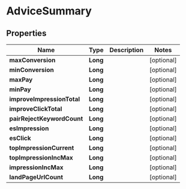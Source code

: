 

# AdviceSummary


## Properties

Name | Type | Description | Notes
------------ | ------------- | ------------- | -------------
**maxConversion** | **Long** |  |  [optional]
**minConversion** | **Long** |  |  [optional]
**maxPay** | **Long** |  |  [optional]
**minPay** | **Long** |  |  [optional]
**improveImpressionTotal** | **Long** |  |  [optional]
**improveClickTotal** | **Long** |  |  [optional]
**pairRejectKeywordCount** | **Long** |  |  [optional]
**esImpression** | **Long** |  |  [optional]
**esClick** | **Long** |  |  [optional]
**topImpressionCurrent** | **Long** |  |  [optional]
**topImpressionIncMax** | **Long** |  |  [optional]
**impressionIncMax** | **Long** |  |  [optional]
**landPageUrlCount** | **Long** |  |  [optional]



